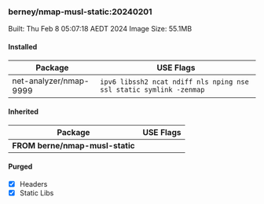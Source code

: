 ### berney/nmap-musl-static:20240201

Built: Thu Feb  8 05:07:18 AEDT 2024
Image Size: 55.1MB

#### Installed
Package | USE Flags
--------|----------
net-analyzer/nmap-9999 | `ipv6 libssh2 ncat ndiff nls nping nse ssl static symlink -zenmap`
#### Inherited
Package | USE Flags
--------|----------
**FROM berne/nmap-musl-static** |

#### Purged
- [x] Headers
- [x] Static Libs
